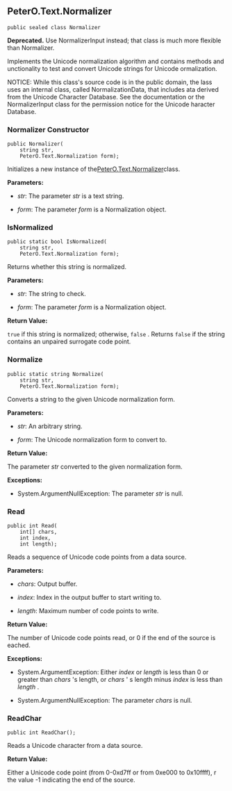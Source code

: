 ## PeterO.Text.Normalizer

    public sealed class Normalizer

<b>Deprecated.</b> Use NormalizerInput instead; that class is much more flexible than Normalizer.

Implements the Unicode normalization algorithm and contains methods and unctionality to test and convert Unicode strings for Unicode ormalization.

NOTICE: While this class's source code is in the public domain, the lass uses an internal class, called NormalizationData, that includes ata derived from the Unicode Character Database. See the documentation or the NormalizerInput class for the permission notice for the Unicode haracter Database.

### Normalizer Constructor

    public Normalizer(
        string str,
        PeterO.Text.Normalization form);

Initializes a new instance of the[PeterO.Text.Normalizer](PeterO.Text.Normalizer.md)class.

<b>Parameters:</b>

 * <i>str</i>: The parameter <i>str</i>
is a text string.

 * <i>form</i>: The parameter <i>form</i>
is a Normalization object.

### IsNormalized

    public static bool IsNormalized(
        string str,
        PeterO.Text.Normalization form);

Returns whether this string is normalized.

<b>Parameters:</b>

 * <i>str</i>: The string to check.

 * <i>form</i>: The parameter <i>form</i>
is a Normalization object.

<b>Return Value:</b>

 `
        true
      ` if this string is normalized; otherwise, `
        false
      ` . Returns `
        false
      ` if the string contains an unpaired surrogate code point.

### Normalize

    public static string Normalize(
        string str,
        PeterO.Text.Normalization form);

Converts a string to the given Unicode normalization form.

<b>Parameters:</b>

 * <i>str</i>: An arbitrary string.

 * <i>form</i>: The Unicode normalization form to convert to.

<b>Return Value:</b>

The parameter <i>str</i>
converted to the given normalization form.

<b>Exceptions:</b>

 * System.ArgumentNullException:
The parameter <i>str</i>
is null.

### Read

    public int Read(
        int[] chars,
        int index,
        int length);

Reads a sequence of Unicode code points from a data source.

<b>Parameters:</b>

 * <i>chars</i>: Output buffer.

 * <i>index</i>: Index in the output buffer to start writing to.

 * <i>length</i>: Maximum number of code points to write.

<b>Return Value:</b>

The number of Unicode code points read, or 0 if the end of the source is eached.

<b>Exceptions:</b>

 * System.ArgumentException:
Either <i>index</i>
or <i>length</i>
is less than 0 or greater than <i>chars</i>
's length, or <i>chars</i>
' s length minus <i>index</i>
is less than <i>length</i>
.

 * System.ArgumentNullException:
The parameter <i>chars</i>
is null.

### ReadChar

    public int ReadChar();

Reads a Unicode character from a data source.

<b>Return Value:</b>

Either a Unicode code point (from 0-0xd7ff or from 0xe000 to 0x10ffff), r the value -1 indicating the end of the source.
